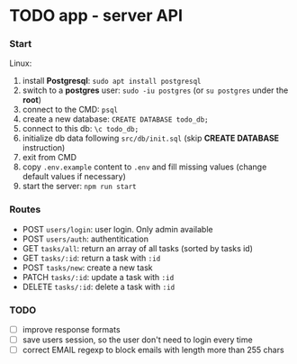 # TODO app - server API

### Start

Linux:

1. install **Postgresql**: `sudo apt install postgresql`
2. switch to a **postgres** user: `sudo -iu postgres` (or `su postgres` under the **root**)
3. connect to the CMD: `psql`
4. create a new database: `CREATE DATABASE todo_db;`
5. connect to this db: `\c todo_db;`
6. initialize db data following `src/db/init.sql` (skip **CREATE DATABASE** instruction)
7. exit from CMD
8. copy `.env.example` content to `.env` and fill missing values (change default values if necessary)
9. start the server: `npm run start`

### Routes

- POST `users/login`: user login. Only admin available
- POST `users/auth`: authentitication
- GET `tasks/all`: return an array of all tasks (sorted by tasks id)
- GET `tasks/:id`: return a task with `:id`
- POST `tasks/new`: create a new task
- PATCH `tasks/:id`: update a task with `:id`
- DELETE `tasks/:id`: delete a task with `:id`

### TODO

- [ ] improve response formats
- [ ] save users session, so the user don't need to login every time
- [ ] correct EMAIL regexp to block emails with length more than 255 chars
